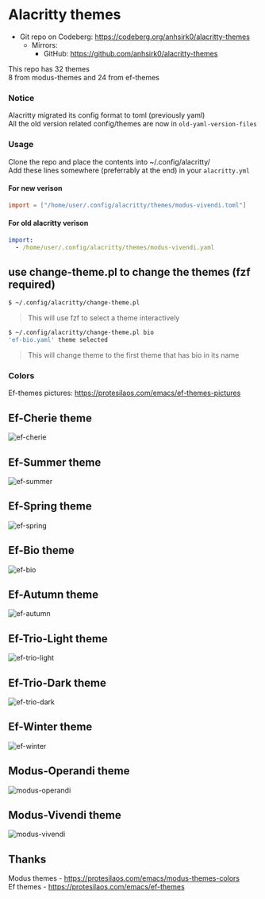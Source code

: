 # Alacritty themes

+ Git repo on Codeberg: <https://codeberg.org/anhsirk0/alacritty-themes>
  - Mirrors:
    + GitHub: <https://github.com/anhsirk0/alacritty-themes>

This repo has 32 themes  
8 from modus-themes and 24 from ef-themes  

### Notice
Alacritty migrated its config format to toml (previously yaml)  
All the old version related config/themes are now in `old-yaml-version-files`

### Usage
Clone the repo and place the contents into ~/.config/alacritty/  
Add these lines somewhere (preferrably at the end) in your `alacritty.yml` 

#### For new verison
```toml
import = ["/home/user/.config/alacritty/themes/modus-vivendi.toml"]
```
#### For old alacritty verison
```yaml
import:
  - /home/user/.config/alacritty/themes/modus-vivendi.yaml
```

## use change-theme.pl to change the themes (fzf required)
```bash
$ ~/.config/alacritty/change-theme.pl 
```
> This will use fzf to select a theme interactively
```bash
$ ~/.config/alacritty/change-theme.pl bio
'ef-bio.yaml' theme selected
```
> This will change theme to the first theme that has bio in its name

### Colors
Ef-themes pictures: https://protesilaos.com/emacs/ef-themes-pictures  

## Ef-Cherie theme
![ef-cherie](https://i.postimg.cc/43RHdhqR/ef-cherie.png)

## Ef-Summer theme
![ef-summer](https://i.postimg.cc/XqqphKGd/ef-summer.png)

## Ef-Spring theme
![ef-spring](https://i.postimg.cc/xC0kGV9s/ef-spring.png)

## Ef-Bio theme
![ef-bio](https://i.postimg.cc/V6DJDZ6z/ef-bio.png)

## Ef-Autumn theme
![ef-autumn](https://i.postimg.cc/NjmLWjMJ/ef-autumn.png)

## Ef-Trio-Light theme
![ef-trio-light](https://i.postimg.cc/zvzpBc2D/ef-trio-light.png)

## Ef-Trio-Dark theme
![ef-trio-dark](https://i.postimg.cc/W4mFJ1cF/ef-trio-dark.png)

## Ef-Winter theme
![ef-winter](https://i.postimg.cc/d0FDvcZq/ef-winter.png)

## Modus-Operandi theme
![modus-operandi](https://i.postimg.cc/kgbtqyjy/modus-operandi.png)

## Modus-Vivendi theme
![modus-vivendi](https://i.postimg.cc/7YcTFRN6/modus-vivendi.png)

## Thanks
Modus themes - https://protesilaos.com/emacs/modus-themes-colors  
Ef themes - https://protesilaos.com/emacs/ef-themes  

